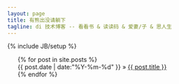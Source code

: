 ```yaml
---
layout: page
title: 有熊出没请躺下
tagline: di 技术博客 -- 看看书 & 读读码 & 爱妻/子 & 思人生
---
```

{% include JB/setup %}

<style>
ul { list-style-type:none; }
</style>

<ul class="posts">
  {% for post in site.posts %}
    <li><span>{{ post.date | date:"%Y-%m-%d" }}</span> &raquo; <a href="{{ BASE_PATH }}{{ post.url }}">{{ post.title }}</a></li>
  {% endfor %}
</ul>


